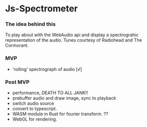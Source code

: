 Js-Spectrometer
===============

### The idea behind this

To play about with the WebAudio api and display a spectrograhic representation of the audio. Tunes courtesy of Radiohead and The Cormorant.

### MVP
- 'rolling' spectrograph of audio [√]

### Post MVP
- performance, DEATH TO ALL JANK!!
- prebuffer audio and draw image, sync to playback
- switch audio source
- convert to typescript.
- WASM module in Rust for fourier transform. ??
- WebGL for rendering.
